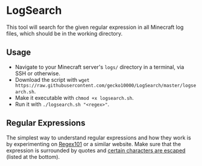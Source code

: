 # LogSearch
This tool will search for the given regular expression in all Minecraft log files, which should be in the working directory.

## Usage
* Navigate to your Minecraft server's `logs/` directory in a terminal, via SSH or otherwise.
* Download the script with `wget https://raw.githubusercontent.com/gecko10000/LogSearch/master/logsearch.sh`.
* Make it executable with `chmod +x logsearch.sh`.
* Run it with `./logsearch.sh "<regex>"`.

## Regular Expressions

The simplest way to understand regular expressions and how they work is by experimenting on [Regex101](https://regex101.com/) or a similar website. Make sure that the expression is surrounded by quotes and [certain characters are escaped](https://www.man7.org/linux/man-pages/man1/grep.1.html#REGULAR_EXPRESSIONS) (listed at the bottom).

